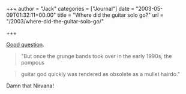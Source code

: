+++
author = "Jack"
categories = ["Journal"]
date = "2003-05-09T01:32:11+00:00"
title = "Where did the guitar solo go?"
url = "/2003/where-did-the-guitar-solo-go/"

+++

[Good question][1].
  


> "But once the grunge bands took over in the early 1990s, the pompous
  
> 
  
> guitar god quickly was rendered as obsolete as a mullet hairdo."

  
> 

Damn that Nirvana!

 [1]: http://web.archive.org/web/20030207191853/http://www.sacbee.com:80/content/lifestyle/story/5994761p-6951736c.html
